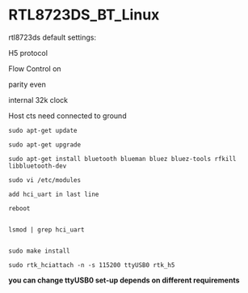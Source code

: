 # RTL8723DS_BT_Linux

rtl8723ds default settings:

H5 protocol

Flow Control on

parity even

internal 32k clock


Host cts need connected to ground

    sudo apt-get update

    sudo apt-get upgrade

    sudo apt-get install bluetooth blueman bluez bluez-tools rfkill libbluetooth-dev

    sudo vi /etc/modules

    add hci_uart in last line

    reboot


    lsmod | grep hci_uart


    sudo make install

    sudo rtk_hciattach -n -s 115200 ttyUSB0 rtk_h5


**you can change ttyUSB0 set-up depends on different requirements**




